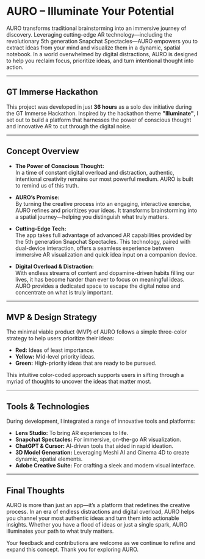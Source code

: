 # AURO – Illuminate Your Potential

AURO transforms traditional brainstorming into an immersive journey of discovery. Leveraging cutting-edge AR technology—including the revolutionary 5th generation Snapchat Spectacles—AURO empowers you to extract ideas from your mind and visualize them in a dynamic, spatial notebook. In a world overwhelmed by digital distractions, AURO is designed to help you reclaim focus, prioritize ideas, and turn intentional thought into action.

---

## GT Immerse Hackathon

This project was developed in just **36 hours** as a solo dev initiative during the GT Immerse Hackathon. Inspired by the hackathon theme **"Illuminate"**, I set out to build a platform that harnesses the power of conscious thought and innovative AR to cut through the digital noise.

---

## Concept Overview

- **The Power of Conscious Thought:**  
  In a time of constant digital overload and distraction, authentic, intentional creativity remains our most powerful medium. AURO is built to remind us of this truth.

- **AURO’s Promise:**  
  By turning the creative process into an engaging, interactive exercise, AURO refines and prioritizes your ideas. It transforms brainstorming into a spatial journey—helping you distinguish what truly matters.

- **Cutting-Edge Tech:**  
  The app takes full advantage of advanced AR capabilities provided by the 5th generation Snapchat Spectacles. This technology, paired with dual-device interaction, offers a seamless experience between immersive AR visualization and quick idea input on a companion device.

- **Digital Overload & Distraction:**  
  With endless streams of content and dopamine-driven habits filling our lives, it has become harder than ever to focus on meaningful ideas. AURO provides a dedicated space to escape the digital noise and concentrate on what is truly important.

---

## MVP & Design Strategy

The minimal viable product (MVP) of AURO follows a simple three-color strategy to help users prioritize their ideas:
- **Red:** Ideas of least importance.
- **Yellow:** Mid-level priority ideas.
- **Green:** High-priority ideas that are ready to be pursued.

This intuitive color-coded approach supports users in sifting through a myriad of thoughts to uncover the ideas that matter most.

---

## Tools & Technologies

During development, I integrated a range of innovative tools and platforms:
- **Lens Studio:** To bring AR experiences to life.
- **Snapchat Spectacles:** For immersive, on-the-go AR visualization.
- **ChatGPT & Cursor:** AI-driven tools that aided in rapid ideation.
- **3D Model Generation:** Leveraging Meshi AI and Cinema 4D to create dynamic, spatial elements.
- **Adobe Creative Suite:** For crafting a sleek and modern visual interface.

---

## Final Thoughts

AURO is more than just an app—it’s a platform that redefines the creative process. In an era of endless distractions and digital overload, AURO helps you channel your most authentic ideas and turn them into actionable insights. Whether you have a flood of ideas or just a single spark, AURO illuminates your path to what truly matters.

Your feedback and contributions are welcome as we continue to refine and expand this concept. Thank you for exploring AURO.
